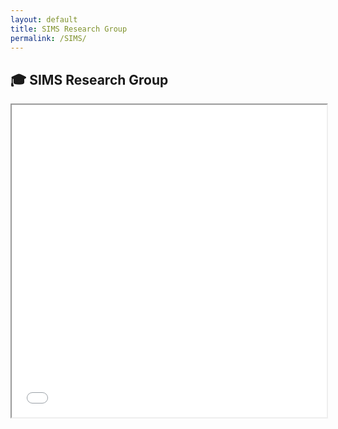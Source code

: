 ```yaml
---
layout: default
title: SIMS Research Group
permalink: /SIMS/
---
```



## 🎓 SIMS Research Group

<iframe src="/assets/images/SIMS_2025.pdf" width="100%" height="500px">
</iframe>
